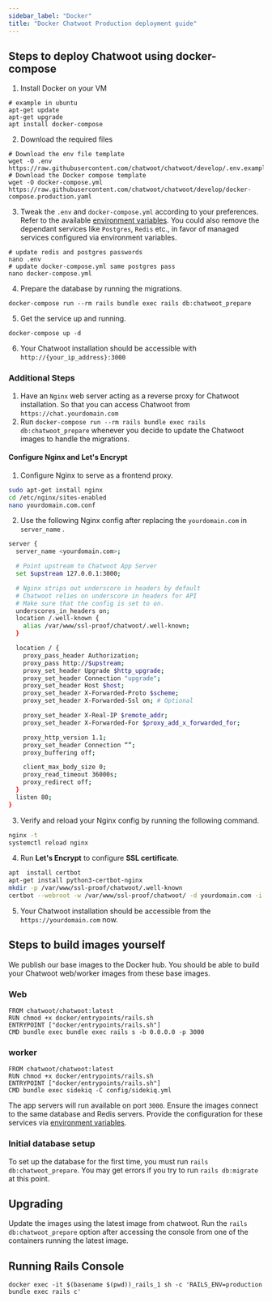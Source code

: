 ```yaml
---
sidebar_label: "Docker"
title: "Docker Chatwoot Production deployment guide"
---
```



## Steps to deploy Chatwoot using docker-compose

1) Install Docker on your VM
```
# example in ubuntu
apt-get update
apt-get upgrade
apt install docker-compose
```

2) Download the required files
```
# Download the env file template
wget -O .env https://raw.githubusercontent.com/chatwoot/chatwoot/develop/.env.example
# Download the Docker compose template
wget -O docker-compose.yml https://raw.githubusercontent.com/chatwoot/chatwoot/develop/docker-compose.production.yaml
```

3) Tweak the `.env` and `docker-compose.yml` according to your preferences. Refer to the available [environment variables](/docs/self-hosted/configuration/environment-variables). You could also remove the dependant services like `Postgres`, `Redis` etc., in favor of managed services configured via environment variables.

```
# update redis and postgres passwords
nano .env
# update docker-compose.yml same postgres pass
nano docker-compose.yml
```

4) Prepare the database by running the migrations.
```
docker-compose run --rm rails bundle exec rails db:chatwoot_prepare
```

5) Get the service up and running.
```
docker-compose up -d
```

6) Your Chatwoot installation should be accessible with `http://{your_ip_address}:3000`

### Additional Steps

1) Have an `Nginx` web server acting as a reverse proxy for Chatwoot installation. So that you can access Chatwoot from `https://chat.yourdomain.com`
2) Run `docker-compose run --rm rails bundle exec rails db:chatwoot_prepare` whenever you decide to update the Chatwoot images to handle the migrations.

#### Configure Nginx and **Let's Encrypt**

1. Configure Nginx to serve as a frontend proxy.

```bash
sudo apt-get install nginx
cd /etc/nginx/sites-enabled
nano yourdomain.com.conf
```

2. Use the following Nginx config after replacing the `yourdomain.com` in `server_name` .

```bash
server {
  server_name <yourdomain.com>;

  # Point upstream to Chatwoot App Server
  set $upstream 127.0.0.1:3000;

  # Nginx strips out underscore in headers by default
  # Chatwoot relies on underscore in headers for API
  # Make sure that the config is set to on.
  underscores_in_headers on;
  location /.well-known {
    alias /var/www/ssl-proof/chatwoot/.well-known;
  }

  location / {
    proxy_pass_header Authorization;
    proxy_pass http://$upstream;
    proxy_set_header Upgrade $http_upgrade;
    proxy_set_header Connection "upgrade";
    proxy_set_header Host $host;
    proxy_set_header X-Forwarded-Proto $scheme;
    proxy_set_header X-Forwarded-Ssl on; # Optional

    proxy_set_header X-Real-IP $remote_addr;
    proxy_set_header X-Forwarded-For $proxy_add_x_forwarded_for;

    proxy_http_version 1.1;
    proxy_set_header Connection “”;
    proxy_buffering off;

    client_max_body_size 0;
    proxy_read_timeout 36000s;
    proxy_redirect off;
  }
  listen 80;
}
```

3. Verify and reload your Nginx config by running the following command.

```bash
nginx -t
systemctl reload nginx
```

4. Run **Let's Encrypt** to configure **SSL certificate**.

```bash
apt  install certbot
apt-get install python3-certbot-nginx
mkdir -p /var/www/ssl-proof/chatwoot/.well-known
certbot --webroot -w /var/www/ssl-proof/chatwoot/ -d yourdomain.com -i nginx
```

5. Your Chatwoot installation should be accessible from the `https://yourdomain.com` now.


## Steps to build images yourself

We publish our base images to the Docker hub. You should be able to build your Chatwoot web/worker images from these base images.

### Web

```
FROM chatwoot/chatwoot:latest
RUN chmod +x docker/entrypoints/rails.sh
ENTRYPOINT ["docker/entrypoints/rails.sh"]
CMD bundle exec bundle exec rails s -b 0.0.0.0 -p 3000
```

### worker

```
FROM chatwoot/chatwoot:latest
RUN chmod +x docker/entrypoints/rails.sh
ENTRYPOINT ["docker/entrypoints/rails.sh"]
CMD bundle exec sidekiq -C config/sidekiq.yml
```

The app servers will run available on port `3000`. Ensure the images connect to the same database and Redis servers. Provide the configuration for these services via [environment variables](/docs/self-hosted/configuration/environment-variables).

### Initial database setup

To set up the database for the first time, you must run `rails db:chatwoot_prepare`. You may get errors if you try to run `rails db:migrate` at this point.

## Upgrading

Update the images using the latest image from chatwoot. Run the `rails db:chatwoot_prepare` option after accessing the console from one of the containers running the latest image.

## Running Rails Console

```
docker exec -it $(basename $(pwd))_rails_1 sh -c 'RAILS_ENV=production bundle exec rails c'
```

